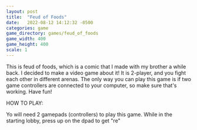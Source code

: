 ```yaml
---
layout: post
title:  "Feud of Foods"
date:   2022-08-12 14:12:32 -0500
categories: game
game_directory: games/feud_of_foods
game_width: 400
game_height: 400
scale: 1
---
```


This is feud of foods, which is a comic that I made with my brother a while back. I decided to make a video game about it! It is 2-player, and you fight each other in different arenas. The only way you can play this game is if two game controllers are connected to your computer, so make sure that's working. Have fun! 

HOW TO PLAY:

Yo will need 2 gamepads (controllers) to play this game. While in the starting lobby, press up on the dpad to get "re"
